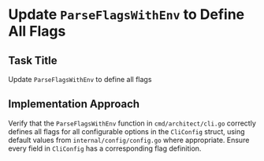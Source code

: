 # Update `ParseFlagsWithEnv` to Define All Flags

## Task Title
Update `ParseFlagsWithEnv` to define all flags

## Implementation Approach
Verify that the `ParseFlagsWithEnv` function in `cmd/architect/cli.go` correctly defines all flags for all configurable options in the `CliConfig` struct, using default values from `internal/config/config.go` where appropriate. Ensure every field in `CliConfig` has a corresponding flag definition.